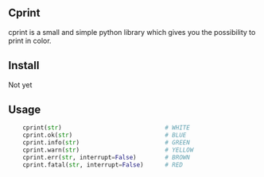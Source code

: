 ## Cprint

cprint is a small and simple python library which gives you the possibility to print in color.  

## Install

Not yet  

## Usage

```python
	cprint(str) 							# WHITE
    cprint.ok(str)							# BLUE
    cprint.info(str)						# GREEN
    cprint.warn(str)						# YELLOW
    cprint.err(str, interrupt=False)		# BROWN
    cprint.fatal(str, interrupt=False)		# RED
```

